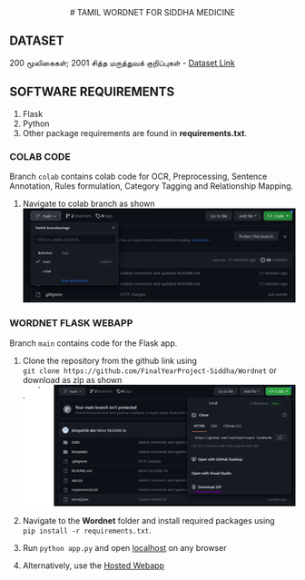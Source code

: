 <center># TAMIL WORDNET FOR SIDDHA MEDICINE</center>

## DATASET
200 மூலிகைகள்; 2001 சித்த மருத்துவக்  குறிப்புகள் - [Dataset Link](https://drive.google.com/file/d/1J5jMcgrMMK9qSGoCRxL9TBuf9xXQ5YYz/view?usp=sharing) 

## SOFTWARE REQUIREMENTS
1. Flask
2. Python
3. Other package requirements are found in **requirements.txt**.

### COLAB CODE
Branch `colab` contains colab code for OCR, Preprocessing, Sentence Annotation, Rules formulation, Category Tagging and Relationship Mapping. 
1. Navigate to colab branch as shown \
![Branch](branch.png)

### WORDNET FLASK WEBAPP
Branch `main` contains code for the Flask app.

1. Clone the repository from the github link using \
`git clone https://github.com/FinalYearProject-Siddha/Wordnet` or download as zip as shown \
![Downloadzip](zipcode.png)

2. Navigate to the **Wordnet** folder and install required packages using \
`pip install -r requirements.txt`.

3. Run `python app.py` and open [localhost](http://localhost:5000) on any browser 

4. Alternatively, use the [Hosted Webapp](https://wordnet.vercel.app) 